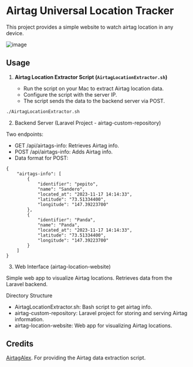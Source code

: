# Airtag Universal Location Tracker

This project provides a simple website to watch airtag location in any device.

![image](https://github.com/robertmunoz1999/airtag-universal-location-tracker/assets/63716247/318e6736-ca7b-4fdf-92fc-21d54da34b51)

## Usage


1. **Airtag Location Extractor Script (`AirtagLocationExtractor.sh`)**

    - Run the script on your Mac to extract Airtag location data.
    - Configure the script with the server IP.
    - The script sends the data to the backend server via POST.

```bash
./AirtagLocationExtractor.sh
```

2. Backend Server (Laravel Project - airtag-custom-repository)

Two endpoints:

- GET /api/airtags-info: Retrieves Airtag info.
- POST /api/airtags-info: Adds Airtag info. 
- Data format for POST:

```
{
    "airtags-info": [
        {
            "identifier": "pepito",
            "name": "Sandero",
            "located_at": "2023-11-17 14:14:33",
            "latitude": "73.51334400",
            "longitude": "147.39223700"
        },
        {
            "identifier": "Panda",
            "name": "Panda",
            "located_at": "2023-11-17 14:14:33",
            "latitude": "73.51334400",
            "longitude": "147.39223700"
        }
    ]
}
```

3. Web Interface (airtag-location-website)

Simple web app to visualize Airtag locations.
Retrieves data from the Laravel backend.

Directory Structure
- AirtagLocationExtractor.sh: Bash script to get airtag info.
- airtag-custom-repository: Laravel project for storing and serving Airtag information.
- airtag-location-website: Web app for visualizing Airtag locations.

## Credits
[AirtagAlex](https://github.com/icepick3000/AirtagAlex). For providing the Airtag data extraction script.
